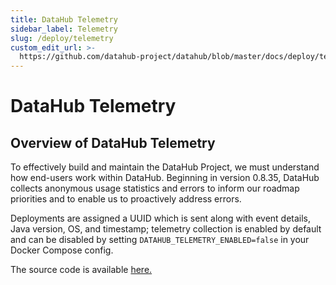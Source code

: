 ```yaml
---
title: DataHub Telemetry
sidebar_label: Telemetry
slug: /deploy/telemetry
custom_edit_url: >-
  https://github.com/datahub-project/datahub/blob/master/docs/deploy/telemetry.md
---
```

# DataHub Telemetry

## Overview of DataHub Telemetry

To effectively build and maintain the DataHub Project, we must understand how end-users work within DataHub. Beginning in version 0.8.35, DataHub collects anonymous usage statistics and errors to inform our roadmap priorities and to enable us to proactively address errors.

Deployments are assigned a UUID which is sent along with event details, Java version, OS, and timestamp; telemetry collection is enabled by default and can be disabled by setting `DATAHUB_TELEMETRY_ENABLED=false` in your Docker Compose config.


The source code is available [here.](https://github.com/datahub-project/datahub/blob/master/metadata-service/factories/src/main/java/com/linkedin/gms/factory/telemetry/TelemetryUtils.java)
